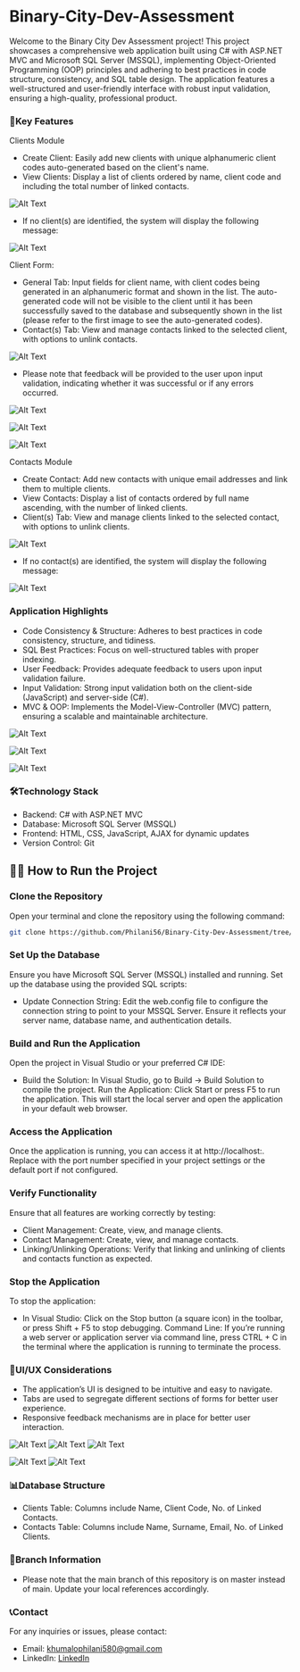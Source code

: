 # Binary-City-Dev-Assessment

Welcome to the Binary City Dev Assessment project! This project showcases a comprehensive web application built using C# with ASP.NET MVC and Microsoft SQL Server (MSSQL), implementing Object-Oriented Programming (OOP) principles and adhering to best practices in code structure, consistency, and SQL table design. The application features a well-structured and user-friendly interface with robust input validation, ensuring a high-quality, professional product.

### 🌟Key Features

Clients Module

- Create Client: Easily add new clients with unique alphanumeric client codes auto-generated based on the client's name.
- View Clients: Display a list of clients ordered by name, client code and including the total number of linked contacts.
 
![Alt Text](./images/15.JPG)

- If no client(s) are identified, the system will display the following message:
  
![Alt Text](./images/4.JPG)

Client Form:

- General Tab: Input fields for client name, with client codes being generated in an alphanumeric format and shown in the list. The auto-generated code will not be visible to the client until it has been successfully saved to the database and subsequently shown in the list (please refer to the first image to see the auto-generated codes).
- Contact(s) Tab: View and manage contacts linked to the selected client, with options to unlink contacts.

![Alt Text](./images/11.JPG)

- Please note that feedback will be provided to the user upon input validation, indicating whether it was successful or if any errors occurred.

![Alt Text](./images/12.JPG)

![Alt Text](./images/13.JPG)

![Alt Text](./images/14.JPG)

Contacts Module

- Create Contact: Add new contacts with unique email addresses and link them to multiple clients.
- View Contacts: Display a list of contacts ordered by full name ascending, with the number of linked clients.
- Client(s) Tab: View and manage clients linked to the selected contact, with options to unlink clients.


![Alt Text](./images/19.JPG)

- If no contact(s) are identified, the system will display the following message:

![Alt Text](./images/5.JPG)

### Application Highlights

- Code Consistency & Structure: Adheres to best practices in code consistency, structure, and tidiness.
- SQL Best Practices: Focus on well-structured tables with proper indexing.
- User Feedback: Provides adequate feedback to users upon input validation failure.
- Input Validation: Strong input validation both on the client-side (JavaScript) and server-side (C#).
- MVC & OOP: Implements the Model-View-Controller (MVC) pattern, ensuring a scalable and maintainable architecture.

![Alt Text](./images/8.JPG)

![Alt Text](./images/9.JPG)

![Alt Text](./images/10.JPG)

### 🛠️Technology Stack

- Backend: C# with ASP.NET MVC
- Database: Microsoft SQL Server (MSSQL)
- Frontend: HTML, CSS, JavaScript, AJAX for dynamic updates
- Version Control: Git

## 🧑‍💻 How to Run the Project

### Clone the Repository

Open your terminal and clone the repository using the following command:

```bash
git clone https://github.com/Philani56/Binary-City-Dev-Assessment/tree/master
```

### Set Up the Database

Ensure you have Microsoft SQL Server (MSSQL) installed and running. Set up the database using the provided SQL scripts:

- Update Connection String: Edit the web.config file to configure the connection string to point to your MSSQL Server. Ensure it reflects your server name, database name, and authentication details.

### Build and Run the Application

Open the project in Visual Studio or your preferred C# IDE:

- Build the Solution: In Visual Studio, go to Build -> Build Solution to compile the project.
Run the Application: Click Start or press F5 to run the application. This will start the local server and open the application in your default web browser.

### Access the Application
Once the application is running, you can access it at http://localhost:<port>. Replace <port> with the port number specified in your project settings or the default port if not configured.

### Verify Functionality
Ensure that all features are working correctly by testing:

- Client Management: Create, view, and manage clients.
- Contact Management: Create, view, and manage contacts.
- Linking/Unlinking Operations: Verify that linking and unlinking of clients and contacts function as expected.

### Stop the Application

To stop the application:

- In Visual Studio: Click on the Stop button (a square icon) in the toolbar, or press Shift + F5 to stop debugging.
Command Line: If you’re running a web server or application server via command line, press CTRL + C in the terminal where the application is running to terminate the process.

### 🎨UI/UX Considerations
- The application’s UI is designed to be intuitive and easy to navigate.
- Tabs are used to segregate different sections of forms for better user experience.
- Responsive feedback mechanisms are in place for better user interaction.

![Alt Text](./images/1.JPG)
![Alt Text](./images/2.JPG)
![Alt Text](./images/3.JPG)

![Alt Text](./images/url1.JPG)
![Alt Text](./images/url2.JPG)

### 📊Database Structure
- Clients Table: Columns include Name, Client Code, No. of Linked Contacts.
- Contacts Table: Columns include Name, Surname, Email, No. of Linked Clients.

### 🔗Branch Information
- Please note that the main branch of this repository is on master instead of main. Update your local references accordingly.

### 📞Contact
For any inquiries or issues, please contact:

- Email: khumalophilani580@gmail.com
- LinkedIn: [LinkedIn](https://www.linkedin.com/in/nhlakanipho-philani-khumalo-679726224/)
  


